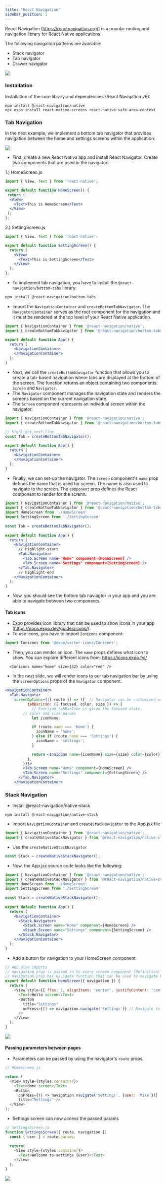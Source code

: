 ```yaml
---
title: "React Navigation"
sidebar_position: 1
---
```

React Navigation (https://reactnavigation.org/) is a popular routing and navigation library for React Native applications.

The following navigation patterns are available:
  - Stack navigator
  - Tab navigator
  - Drawer navigator 

![](img/navigators.png)

### Installation
Installation of the core library and dependencies (React Navigation v6):
```
npm install @react-navigation/native
npx expo install react-native-screens react-native-safe-area-context
```
### Tab Navigation
In the next example, we implement a bottom tab navigator that provides navigation between the home and settings screens within the application:

![](img/tabnaviicons.png)

- First, create a new React Nativa app and install React Navigator. Create two components that are used in the navigator:

1.)  HomeScreen.js
```jsx
import { View, Text } from 'react-native';

export default function HomeScreen() {
 return (
  <View>
    <Text>This is HomeScreen</Text>
  </View>
 );
};
```
2.) SettingScreen.js

```jsx
import { View, Text } from 'react-native';

export default function SettingScreen() {
  return (
    <View>
      <Text>This is SettingScreen</Text>
    </View>
  );
};
```
- To implement tab navigation, you have to install the `@react-navigation/bottom-tabs` library:
```bash
npm install @react-navigation/bottom-tabs
```
- Import the `NavigationContainer` and `createBottomTabNavigator`. The `NavigatorContainer` serves as the root component for the navigation and it must be rendered at the top level of your React Native application.

```jsx title="App.js"
import { NavigationContainer } from '@react-navigation/native';
import { createBottomTabNavigator } from '@react-navigation/bottom-tabs';

export default function App() {
  return (
    <NavigationContainer>
    </NavigationContainer>
  );
}
```
- Next, we call the `createBottomNavigator` function that allows you to create a tab-based navigation where tabs are displayed at the bottom of the screen. The function returns an object containing two components: `Screen` and `Navigator`.
- The `Navigator` component manages the navigation state and renders the screens based on the current navigation state.
- The `Screen` component represents an individual screen within the navigator.
```jsx title="App.js"
import { NavigationContainer } from '@react-navigation/native';
import { createBottomTabNavigator } from '@react-navigation/bottom-tabs';

// highlight-next-line
const Tab = createBottomTabNavigator();
  
export default function App() {
  return (
    <NavigationContainer>
    </NavigationContainer>
  );
}
```
- Finally, we can set-up the navigator. The `Screen` component's `name` prop defines the name that is used for screen. The name is also used to navigate to the screen. The `component` prop defines the React component to render for the screnn.

```jsx title="App.js"
import { NavigationContainer } from '@react-navigation/native';
import { createBottomTabNavigator } from '@react-navigation/bottom-tabs';
import HomeScreen from './HomeScreen'
import SettingScreen from './SettingScreen'
  
const Tab = createBottomTabNavigator();
  
export default function App() {
  return (
    <NavigationContainer>
      // highlight-start
      <Tab.Navigator>
        <Tab.Screen name="Home" component={HomeScreen} />
        <Tab.Screen name="Settings" component={SettingScreen} />
      </Tab.Navigator>
      // highlight-end
    </NavigationContainer>
  );
}
```
- Now, you should see the bottom tab naviagtor in your app and you are able to navigate between two components.

#### Tab icons
- Expo provides icon library that can be used to show icons in your app (https://docs.expo.dev/guides/icons/).
- To use icons, you have to import `Ionicons` component:
```js
import Ionicons from '@expo/vector-icons/Ionicons';
```
- Then, you can render an icon. The `name` props defines what icon to show. You can explore different icons from: https://icons.expo.fyi/
```
  <Ionicons name="home" size={32} color="red" />
```
- In the next slide, we will render icons to our tab navigation bar by using the `screenOptions` props of the `Navigator` component.

```jsx
<NavigationContainer>
  <Tab.Navigator
    screenOptions={({ route }) => ({  // Navigator can be customized using screenOptions
          tabBarIcon: ({ focused, color, size }) => { 
            // Function tabBarIcon is given the focused state,
	    // color and size params
            let iconName;

            if (route.name === 'Home') {
              iconName = 'home';
            } else if (route.name === 'Settings') {
              iconName = 'settings';
            }

            return <Ionicons name={iconName} size={size} color={color} />;   //it returns an icon component
          },
        })}>
        <Tab.Screen name="Home" component={HomeScreen} />
        <Tab.Screen name="Settings" component={SettingScreen} />
      </Tab.Navigator>
    </NavigationContainer>

```
### Stack Navigation

- Install @react-navigation/native-stack
```
npm install @react-navigation/native-stack
```
- Import `NavigationContainer` and `createStackNavigator` to the App.jsx file
```js	
import { NavigationContainer } from '@react-navigation/native';
import { createNativeStackNavigator } from '@react-navigation/native-stack';
```
- Use the `createNativeStackNavigator`

```js
const Stack = createNativeStackNavigator();
```
- Now, the App.jsx source code looks like the following:
```jsx
import { NavigationContainer } from '@react-navigation/native';
import { createNativeStackNavigator } from '@react-navigation/native-stack';
import HomeScreen from './HomeScreen'
import SettingScreen from './SettingScreen'
  
const Stack = createNativeStackNavigator();
  
export default function App() {
  return (
    <NavigationContainer>
      <Stack.Navigator>
        <Stack.Screen name="Home" component={HomeScreen} />
        <Stack.Screen name="Settings" component={SettingScreen} />
      </Stack.Navigator>
    </NavigationContainer>
  );
}
```
- Add a button for navigation to your HomeScreen component 
```js
// Add also imports
// navigation prop is passed in to every screen component (definition) in stack navigator
// navigation prop has navigate function that can be used to navigate between screens
export default function HomeScreen({ navigation }) {
  return (
    <View style={{ flex: 1, alignItems: 'center', justifyContent: 'center' }}>
      <Text>Hello screen</Text>
      <Button
        title="Settings"
        onPress={() => navigation.navigate('Settings')} // Navigate to Settings screen
      />
    </View>
  );
}
```
![](img/stack_navigator.png)

#### Passing parameters between pages
- Parameters can be passed by using the navigator's `route` props.

```js
// HomeScreen.js

return (
  <View style={styles.container}>
    <Text>Home screen</Text>
    <Button 
      onPress={() => navigation.navigate('Settings', {user: 'Mike'})}
      title="Settings" />
  </View>
);

```
- Settings screen can now access the passed params

```js
// SettingsScreen.js
function SettingsScreen({ route, navigation }) 
  const { user } = route.params;
  
  return(
    <View style={styles.container}>
      <Text>Welcome to settings {user}</Text>
    </View>
  );
}
```
![](img/stack_navigator2.png)
